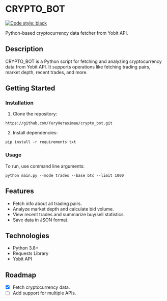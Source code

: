 # CRYPTO_BOT
[![Code style: black](https://img.shields.io/badge/code%20style-black-000000.svg)](https://github.com/psf/black)

Python-based cryptocurrency data fetcher from Yobit API.

## Description
CRYPTO_BOT is a Python script for fetching and analyzing cryptocurrency data from Yobit API. 
It supports operations like fetching trading pairs, market depth, recent trades, and more.


## Getting Started

### Installation 
1. Clone the repository:
```
https://github.com/YuryHerasimau/crypto_bot.git
```
2. Install dependencies:
```
pip install -r requirements.txt
``` 

### Usage
To run, use command line arguments:
```
python main.py --mode trades --base btc --limit 1000
```

## Features
- Fetch info about all trading pairs.
- Analyze market depth and calculate bid volume.
- View recent trades and summarize buy/sell statistics.
- Save data in JSON format.

## Technologies
- Python 3.8+
- Requests Library
- Yobit API

## Roadmap
- [x] Fetch cryptocurrency data.
- [ ] Add support for multiple APIs.